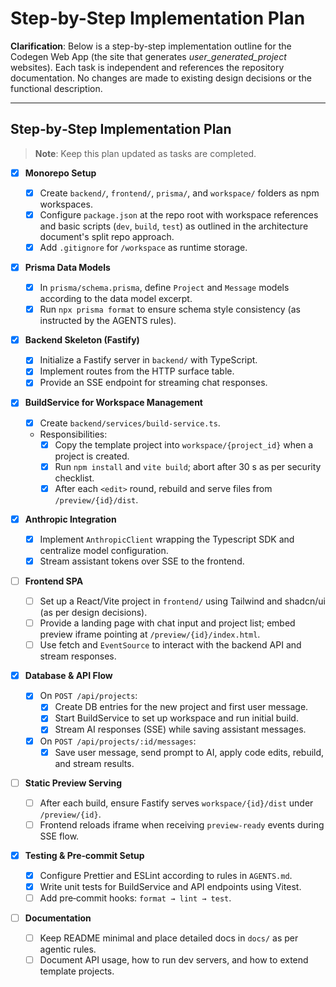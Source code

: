 # Step-by-Step Implementation Plan

**Clarification**: Below is a step-by-step implementation outline for the Codegen Web App (the site that generates _user_generated_project_ websites). Each task is independent and references the repository documentation. No changes are made to existing design decisions or the functional description.

---

## Step‑by‑Step Implementation Plan

> **Note**: Keep this plan updated as tasks are completed.

- [x] **Monorepo Setup**

  - [x] Create `backend/`, `frontend/`, `prisma/`, and `workspace/` folders as npm workspaces.
  - [x] Configure `package.json` at the repo root with workspace references and basic scripts (`dev`, `build`, `test`) as outlined in the architecture document's split repo approach.
  - [x] Add `.gitignore` for `/workspace` as runtime storage.

- [x] **Prisma Data Models**

  - [x] In `prisma/schema.prisma`, define `Project` and `Message` models according to the data model excerpt.
  - [x] Run `npx prisma format` to ensure schema style consistency (as instructed by the AGENTS rules).

- [x] **Backend Skeleton (Fastify)**

  - [x] Initialize a Fastify server in `backend/` with TypeScript.
  - [x] Implement routes from the HTTP surface table.
  - [x] Provide an SSE endpoint for streaming chat responses.

- [x] **BuildService for Workspace Management**

  - [x] Create `backend/services/build-service.ts`.
  - Responsibilities:
    - [x] Copy the template project into `workspace/{project_id}` when a project is created.
    - [x] Run `npm install` and `vite build`; abort after 30 s as per security checklist.
    - [x] After each `<edit>` round, rebuild and serve files from `/preview/{id}/dist`.

- [x] **Anthropic Integration**

  - [x] Implement `AnthropicClient` wrapping the Typescript SDK and centralize model configuration.
  - [x] Stream assistant tokens over SSE to the frontend.

- [ ] **Frontend SPA**

  - [ ] Set up a React/Vite project in `frontend/` using Tailwind and shadcn/ui (as per design decisions).
  - [ ] Provide a landing page with chat input and project list; embed preview iframe pointing at `/preview/{id}/index.html`.
  - [ ] Use fetch and `EventSource` to interact with the backend API and stream responses.

- [x] **Database & API Flow**

  - [x] On `POST /api/projects`:
    - [x] Create DB entries for the new project and first user message.
    - [x] Start BuildService to set up workspace and run initial build.
    - [x] Stream AI responses (SSE) while saving assistant messages.
  - [x] On `POST /api/projects/:id/messages`:
    - [x] Save user message, send prompt to AI, apply code edits, rebuild, and stream results.

- [ ] **Static Preview Serving**

  - [ ] After each build, ensure Fastify serves `workspace/{id}/dist` under `/preview/{id}`.
  - [ ] Frontend reloads iframe when receiving `preview-ready` events during SSE flow.

- [x] **Testing & Pre‑commit Setup**

  - [x] Configure Prettier and ESLint according to rules in `AGENTS.md`.
  - [x] Write unit tests for BuildService and API endpoints using Vitest.
  - [ ] Add pre‑commit hooks: `format → lint → test`.

- [ ] **Documentation**
  - [ ] Keep README minimal and place detailed docs in `docs/` as per agentic rules.
  - [ ] Document API usage, how to run dev servers, and how to extend template projects.
